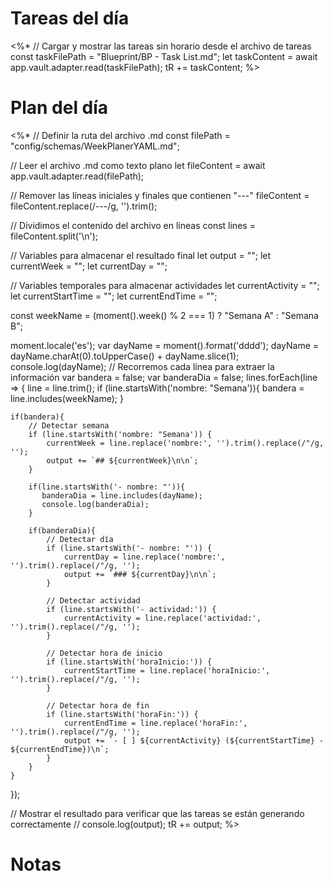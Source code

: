 # Tareas del día

<%*
// Cargar y mostrar las tareas sin horario desde el archivo de tareas
const taskFilePath = "Blueprint/BP - Task List.md";
let taskContent = await app.vault.adapter.read(taskFilePath);
tR += taskContent;
%>

# Plan del día

<%*
// Definir la ruta del archivo .md
const filePath = "config/schemas/WeekPlanerYAML.md";

// Leer el archivo .md como texto plano
let fileContent = await app.vault.adapter.read(filePath);

// Remover las líneas iniciales y finales que contienen "---"
fileContent = fileContent.replace(/---/g, '').trim();

// Dividimos el contenido del archivo en líneas
const lines = fileContent.split('\n');

// Variables para almacenar el resultado final
let output = "";
let currentWeek = "";
let currentDay = "";

// Variables temporales para almacenar actividades
let currentActivity = "";
let currentStartTime = "";
let currentEndTime = "";

const weekName = (moment().week() % 2 === 1) ? "Semana A" : "Semana B";

moment.locale('es');
var dayName = moment().format('dddd');
dayName = dayName.charAt(0).toUpperCase() + dayName.slice(1);
console.log(dayName);
// Recorremos cada línea para extraer la información
var bandera = false;
var banderaDia = false;
lines.forEach(line => {
    line = line.trim();
    if (line.startsWith('nombre: "Semana')){
	    bandera = line.includes(weekName);
    } 
    
    if(bandera){
	    // Detectar semana
	    if (line.startsWith('nombre: "Semana')) {
	        currentWeek = line.replace('nombre:', '').trim().replace(/"/g, '');
	        output += `## ${currentWeek}\n\n`;
	    }

		if(line.startsWith('- nombre: "')){
		   banderaDia = line.includes(dayName);
		   console.log(banderaDia);
		}

		if(banderaDia){
			// Detectar día
		    if (line.startsWith('- nombre: "')) {
		        currentDay = line.replace('nombre:', '').trim().replace(/"/g, '');
		        output += `### ${currentDay}\n\n`;
		    }
		
		    // Detectar actividad
		    if (line.startsWith('- actividad:')) {
		        currentActivity = line.replace('actividad:', '').trim().replace(/"/g, '');
		    }
		
		    // Detectar hora de inicio
		    if (line.startsWith('horaInicio:')) {
		        currentStartTime = line.replace('horaInicio:', '').trim().replace(/"/g, '');
		    }
		
		    // Detectar hora de fin
		    if (line.startsWith('horaFin:')) {
		        currentEndTime = line.replace('horaFin:', '').trim().replace(/"/g, '');
		        output += `- [ ] ${currentActivity} (${currentStartTime} - ${currentEndTime})\n`;
		    }   
		}
    }
});

// Mostrar el resultado para verificar que las tareas se están generando correctamente
// console.log(output);
tR += output;
%>


# Notas
